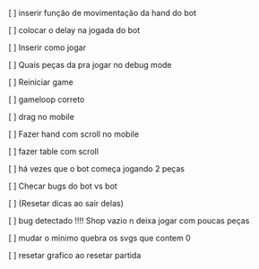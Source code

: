 



[ ] inserir função de movimentação da hand do bot

[ ] colocar o delay na jogada do bot

[ ] Inserir como jogar

[ ] Quais peças da pra jogar no debug mode

[ ] Reiniciar game

[ ] gameloop correto

[ ] drag no mobile

[ ] Fazer hand com scroll no mobile

[ ] fazer table com scroll

[ ] há vezes que o bot começa jogando 2 peças

[ ] Checar bugs do bot vs bot

[ ] (Resetar dicas ao sair delas)

[ ] bug detectado !!!! Shop vazio n deixa jogar com poucas peças

[ ] mudar o minimo quebra os svgs que contem 0

[ ] resetar grafico ao resetar partida